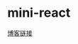 # mini-react

[博客链接](https://guqianfeng.github.io/MyBlog/frontend/framework/react/mini-react%E4%B9%8B%E5%9C%A8%E9%A1%B5%E9%9D%A2%E4%B8%AD%E5%91%88%E7%8E%B0app/)
